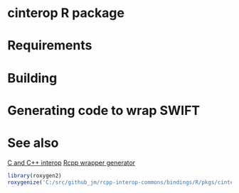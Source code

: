 cinterop R package
===============

# Requirements

# Building

# Generating code to wrap SWIFT

# See also

[C and C++ interop](https://github.com/jmp75/rcpp-interop-commons)
[Rcpp wrapper generator](https://github.com/jmp75/rcpp-wrapper-generation)

```r
library(roxygen2)
roxygenize('C:/src/github_jm/rcpp-interop-commons/bindings/R/pkgs/cinterop')
```

